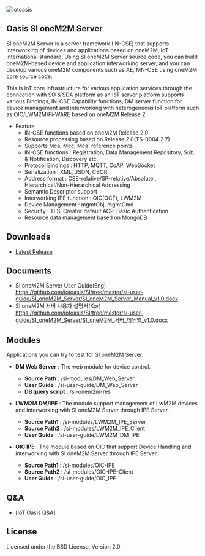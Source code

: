 ![iotoasis](https://github.com/iotoasis/SO/blob/master/logo_oasis_m.png)


## Oasis SI oneM2M Server

SI oneM2M Server is a server framework (IN-CSE) that supports interworking of devices and applications based on oneM2M, IoT international standard. Using SI oneM2M Server source code, you can build oneM2M-based device and application interworking server, and you can develop various oneM2M components such as AE, MN-CSE using oneM2M core source code.

This is IoT core infrastructure for various application services through the connection with SO & SDA platform as an IoT server platform supports various Bindings, IN-CSE Capability functions, DM server function for device management and interworking with heterogeneous IoT platform such as OIC/LWM2M/Fi-WARE based on oneM2M Release 2



 - Feature
   -	IN-CSE functions based on oneM2M Release 2.0
   -	Resource processing based on Release 2.0(TS-0004 2.7)
   -	Supports Mca, Mcc, Mca' reference points
   -	IN-CSE functions : Registration, Data Management Repository, Sub. & Notification, Discovery etc.
   -	Protocol Bindings : HTTP, MQTT, CoAP, WebSocket
   -	Serialization : XML, JSON, CBOR
   -	Address format : CSE-relative/SP-relative/Absolute  , Hierarchical/Non-Hierarchical Addressing
   -	Semantic Descriptor support
   -	Interworking IPE function : OIC(OCF), LWM2M
   -	Device Management  : mgmtObj, mgmtCmd 
   -	Security : TLS, Creator default ACP, Basic Authentication
   -	Resource data management based on MongoDB



## Downloads
 - [Latest Release](https://github.com/iotoasis/SI/releases/)




## Documents
 - SI oneM2M Server User Guide(Eng)
     https://github.com/iotoasis/SI/tree/master/si-user-guide/SI_oneM2M_Server/SI_oneM2M_Server_Manual_v1.0.docx
 - SI oneM2M 서버 사용자 설명서(Kor)
     https://github.com/iotoasis/SI/tree/master/si-user-guide/SI_oneM2M_Server/SI_oneM2M_서버_메뉴얼_v1.0.docx




## Modules
Applications you can try to test for SI oneM2M Server.

- **DM Web Server** : The web module for device control.
  - **Source Path** : /si-modules/DM_Web_Server
  - **User Guide** : /si-user-guide/DM_Web_Server
  - **DB query script** : /si-onem2m-res
  
- **LWM2M DM/IPE** : The module support management of LwM2M devices and interworking with SI oneM2M Server through IPE Server.
  - **Source Path1** : /si-modules/LWM2M_IPE_Server
  - **Source Path2** : /si-modules/LWM2M_IPE_Client
  - **User Guide** : /si-user-guide/LWM2M_DM_IPE
  
- **OIC IPE** : The module based on OIC that support Device Handling and interworking with SI oneM2M Server through IPE Server.
  - **Source Path1** : /si-modules/OIC-IPE
  - **Source Path2** : /si-modules/OIC-IPE-Client
  - **User Guide** : /si-user-guide/OIC_IPE
  



## Q&A
 - [IoT Oasis Q&A]




## License
Licensed under the BSD License, Version 2.0

